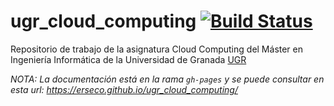 # ugr_cloud_computing [![Build Status](https://travis-ci.org/erseco/ugr_cloud_computing.svg?branch=master)](https://travis-ci.org/erseco/ugr_cloud_computing)

Repositorio de trabajo de la asignatura Cloud Computing del Máster en Ingeniería Informática de la Universidad de Granada [UGR](https://www.ugr.es)

*NOTA: La documentación está en la rama `gh-pages` y se puede consultar en esta url: https://erseco.github.io/ugr_cloud_computing/*
